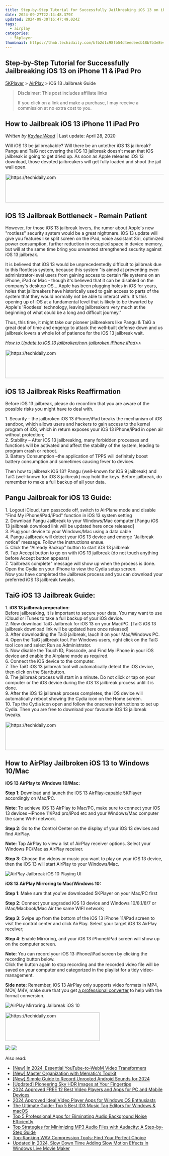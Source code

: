 ```yaml
---
title: Step-by-Step Tutorial for Successfully Jailbreaking iOS 13 on iPhone 11 & iPad Pro
date: 2024-09-27T22:14:48.379Z
updated: 2024-09-30T16:47:49.024Z
tags:
  - airplay
categories:
  - 5kplayer
thumbnail: https://thmb.techidaily.com/bfb2d1c98fb54d4eedeecb18b7b3e8e4bf5cc53478abbe8f24c12ca82ce21258.jpg
---
```


## Step-by-Step Tutorial for Successfully Jailbreaking iOS 13 on iPhone 11 & iPad Pro

[5KPlayer](https://tools.techidaily.com/5kplayer/products/) \> [AirPlay](https://tools.techidaily.com/5kplayer/airplay/) \> iOS 13 Jailbreak Guide

>  Disclaimer: This post includes affiliate links
>
>  If you click on a link and make a purchase, I may receive a commission at no extra cost to you.
>

## How to Jailbreak iOS 13 iPhone 11 iPad Pro

 _Written by [Kaylee Wood](https://www.quora.com/profile/Amanda-Hu-21)_ | Last update: April 28, 2020

Will iOS 13 be jailbreakable? Will there be an untether iOS 13 jailbreak? Pangu and TaiG not covering the iOS 13 jailbreak doesn't mean that iOS jailbreak is going to get dried up. As soon as Apple releases iOS 13 download, those devoted jailbreakers will get fully loaded and shoot the jail wall open. 

<!-- affiliate ads begin -->
<a href="https://unicoeye.pxf.io/c/5597632/2134242/18498" target="_top" id="2134242">
  <img src="//a.impactradius-go.com/display-ad/18498-2134242" border="0" alt="https://techidaily.com" width="728" height="90"/>
</a>
<img height="0" width="0" src="https://unicoeye.pxf.io/i/5597632/2134242/18498" style="position:absolute;visibility:hidden;" border="0" />
<!-- affiliate ads end -->

## iOS 13 Jailbreak Bottleneck - Remain Patient

However, for those iOS 13 jailbreak lovers, the rumor about Apple's new "rootless" security system would be a great nightmare. iOS 13 update will give you features like split screen on the iPad, voice assistant Siri, optimized power consumption, further reduction in occupied space in device memory, but will at the same time bring you unwanted strengthened security against iOS 13 jailbreak. 

It is believed that iOS 13 would be unprecedentedly difficult to jailbreak due to this Rootless system, because this system "is aimed at preventing even administrator-level users from gaining access to certain file systems on an iPhone, iPad or Mac - though it's believed that it can be disabled on the company's desktop OS… Apple has been plugging holes in iOS for years, holes that jailbreakers have historically used to gain access to parts of the system that they would normally not be able to interact with. It's this opening up of iOS at a fundamental level that is likely to be thwarted by Apple's 'Rootless' technology, leaving jailbreakers very much at the beginning of what could be a long and difficult journey."

Thus, this time, it might take our pioneer jailbreakers like Pangu & TaiG a great deal of time and engergy to attack the well-built defense down and us jailbreak lovers a whole lot of patience for the iOS 13 jailbreak wait.

_[How to Update to iOS 13 jailbroken/non-jailbroken iPhone iPad>>](https://tools.techidaily.com/5kplayer/airplay/)_

<!-- affiliate ads begin -->
<a href="https://ephamedtechinc.pxf.io/c/5597632/2137221/26400" target="_top" id="2137221">
  <img src="//a.impactradius-go.com/display-ad/26400-2137221" border="0" alt="https://techidaily.com" width="728" height="90"/>
</a>
<img height="0" width="0" src="https://ephamedtechinc.pxf.io/i/5597632/2137221/26400" style="position:absolute;visibility:hidden;" border="0" />
<!-- affiliate ads end -->

## iOS 13 Jailbreak Risks Reaffirmation

Before iOS 13 jailbreak, please do reconfirm that you are aware of the possible risks you might have to deal with. 

1\. Security – the jailbroken iOS 13 iPhone/iPad breaks the mechanism of iOS sandbox, which allows users and hackers to gain access to the kernel program of iOS, which in return exposes your iOS 13 iPhone/iPad in open air without protection;  
2\. Stability – After iOS 13 jailbreaking, many forbidden processes and functions will be activated and affect the stability of the system, leading to program crash or reboot.  
3\. Battery Consumption –the application of TPPS will definitely boost battery consumption and sometimes causing fever to devices. 

Then how to jailbreak iOS 13? Pangu (well-known for iOS 9 jailbreak) and TaiG (wel-known for iOS 8 jailbreak) may hold the keys. Before jailbreak, do remember to make a full backup of all your data. 

## Pangu Jailbreak for iOS 13 Guide:

1\. Logout iCloud, turn passcode off, switch to AirPlane mode and disable "Find My iPhone/iPad/iPod" function in iOS 13 system setting  
2\. Download Pangu Jailbreak to your Windows/Mac computer \[Pangu iOS 13 jailbreak download link will be updated here once released\]  
3\. Plug your device to your Windows/Mac using a data cable  
4\. Pangu Jailbreak will detect your iOS 13 device and emerge "Jailbreak notice" message. Follow the instructions ensue.   
5\. Click the "Already Backup" button to start iOS 13 jailbreak  
6\. Tap Accept button to go on with iOS 13 jailbreak (do not touch anything before Accept button appears)  
7\. "Jailbreak complete" message will show up when the process is done. Open the Cydia on your iPhone to view the Cydia setup screen.  
Now you have completed the Jailbreak process and you can download your preferred iOS 13 jailbreak tweaks. 

## TaiG iOS 13 Jailbreak Guide:

1\. **iOS 13 jailbreak preperation**:  
 Before jailbreaking, it is important to secure your data. You may want to use iCloud or iTunes to take a full backup of your iOS device.  
2\. Now download TaiG Jailbreak for iOS 13 on your Mac/PC. \[TaiG iOS 13 jailbreak download link will be updated here once released\]  
3\. After downloading the TaiG jailbreak, lauch it on your Mac/Windows PC.  
4\. Open the TaiG jailbreak tool. For Windows users, right click on the TaiG tool icon and select Run as Administrator.  
5\. Now disable the Touch ID, Passcode, and Find My iPhone in your iOS device and enable the Airplane mode as required.  
6\. Connect the iOS device to the computer.  
7\. The TaiG iOS 13 jailbreak tool will automatically detect the iOS device, then click on the Startbutton.  
8\. The jailbreak process will start in a minute. Do not click or tap on your computer or the iOS device during the iOS 13 jailbreak process until it is done.  
9\. After the iOS 13 jailbreak process completes, the iOS device will automatically reboot showing the Cydia icon on the Home screen.  
10\. Tap the Cydia icon open and follow the onscreen instructions to set up Cydia. Then you are free to download your favourite iOS 13 jailbreak tweaks.

<!-- affiliate ads begin -->
<a href="https://appsumo.8odi.net/c/5597632/2130889/7443" target="_top" id="2130889">
  <img src="//a.impactradius-go.com/display-ad/7443-2130889" border="0" alt="https://techidaily.com" width="600" height="90"/>
</a>
<img height="0" width="0" src="https://appsumo.8odi.net/i/5597632/2130889/7443" style="position:absolute;visibility:hidden;" border="0" />
<!-- affiliate ads end -->

## How to AirPlay Jailbroken iOS 13 to Windows 10/Mac

**iOS 13 AirPlay to Windows 10/Mac:** 

**Step 1**: Download and launch the iOS 13 [AirPlay-capable 5KPlayer](https://tools.techidaily.com/5kplayer/products/) accordingly on Mac/PC.

**Note**: To achieve iOS 13 AirPlay to Mac/PC, make sure to connect your iOS 13 devices –iPhone 11/iPad pro/iPod etc and your Windows/Mac computer the same Wi-Fi network.

**Step 2**: Go to the Control Center on the display of your iOS 13 devices and find AirPlay.

**Note**: Tap AirPlay to view a list of AirPlay receiver options. Select your Windows PC/Mac as AirPlay receiver.

**Step 3**: Choose the videos or music you want to play on your iOS 13 device, then the iOS 13 will start AirPlay to your Windows/Mac.

![AirPlay Jailbreak iOS 10 Playing UI](https://www.5kplayer.com/airplay/img/5k-airplay-win10-mac-zjy.jpg) 

**iOS 13 AirPlay Mirroring to Mac/Windows 10:**

**Step 1**: Make sure that you've downloaded 5KPlayer on your Mac/PC first

**Step 2**: Connect your upgraded iOS 13 device and Windows 10/8.1/8/7 or iMac/Macbook/Mac Air the same WIFI network;

**Step 3**: Swipe up from the bottom of the iOS 13 iPhone 11/iPad screen to visit the control center and click AirPlay. Select your target iOS 13 AirPlay receiver;

**Step 4**: Enable Mirroring, and your iOS 13 iPhone/iPad screen will show up on the computer screen.

**Note**: You can record your iOS 13 iPhone/iPad screen by clicking the recording button below.  
 Click the button again to stop recording and the recorded video file will be saved on your computer and categorized in the playlist for a tidy video-management.

**Side note:** Remember, iOS 13 AirPlay only supports video formats in MP4, MOV, M4V, make sure that you get [a professional converter](https://tools.techidaily.com/5kplayer/products/) to help with the format conversion.

![AirPlay Mirroring Jailbreak iOS 10](https://www.5kplayer.com/airplay/../video-music-player/img/5kp-wmc-alternative-zjy-recording.jpg) 

<!-- affiliate ads begin -->
<a href="https://aligracehair.sjv.io/c/5597632/1938693/19272" target="_top" id="1938693">
  <img src="//a.impactradius-go.com/display-ad/19272-1938693" border="0" alt="https://techidaily.com" width="300" height="90"/>
</a>
<img height="0" width="0" src="https://aligracehair.sjv.io/i/5597632/1938693/19272" style="position:absolute;visibility:hidden;" border="0" />
<!-- affiliate ads end -->

[![](https://www.5kplayer.com/airplay/../button/freedownwhitewin.png)](https://tools.techidaily.com/5kplayer/products/) [![](https://www.5kplayer.com/airplay/../button/freedownbackmac.png)](https://tools.techidaily.com/5kplayer/products/)

<ins class="adsbygoogle"
     style="display:block"
     data-ad-format="autorelaxed"
     data-ad-client="ca-pub-7571918770474297"
     data-ad-slot="1223367746"></ins>

<ins class="adsbygoogle"
     style="display:block"
     data-ad-client="ca-pub-7571918770474297"
     data-ad-slot="8358498916"
     data-ad-format="auto"
     data-full-width-responsive="true"></ins>

<span class="atpl-alsoreadstyle">Also read:</span>
<div><ul>
<li><a href="https://youtube-lab.techidaily.com/n-2024-essential-youtube-to-webm-video-transformers/"><u>[New] In 2024, Essential YouTube-to-WebM Video Transformers</u></a></li>
<li><a href="https://extra-approaches.techidaily.com/new-master-organization-with-mematics-toolkit/"><u>[New] Master Organization with Mematic's Toolkit</u></a></li>
<li><a href="https://screen-video-capture.techidaily.com/new-simple-guide-to-record-unrooted-android-sounds-for-2024/"><u>[New] Simple Guide to Record Unrooted Android Sounds for 2024</u></a></li>
<li><a href="https://extra-support.techidaily.com/updated-pioneering-sky-hdr-images-at-your-fingertips/"><u>[Updated] Pioneering Sky HDR Images at Your Fingertips</u></a></li>
<li><a href="https://fox-cloud.techidaily.com/2024-approved-free-12-best-video-players-and-apps-for-pc-and-mobile-devices/"><u>2024 Approved FREE 12 Best Video Players and Apps for PC and Mobile Devices</u></a></li>
<li><a href="https://some-techniques.techidaily.com/2024-approved-ideal-video-player-apps-for-windows-os-enthusiasts/"><u>2024 Approved Ideal Video Player Apps for Windows OS Enthusiasts</u></a></li>
<li><a href="https://media-tips.techidaily.com/the-ultimate-guide-top-5-best-id3-music-tag-editors-for-windows-and-macos/"><u>The Ultimate Guide: Top 5 Best ID3 Music Tag Editors for Windows & macOS</u></a></li>
<li><a href="https://media-tips.techidaily.com/top-5-professional-apps-for-eliminating-audio-background-noise-efficiently/"><u>Top 5 Professional Apps for Eliminating Audio Background Noise Efficiently</u></a></li>
<li><a href="https://media-tips.techidaily.com/top-strategies-for-minimizing-mp3-audio-files-with-audacity-a-step-by-step-guide/"><u>Top Strategies for Minimizing MP3 Audio Files with Audacity: A Step-by-Step Guide</u></a></li>
<li><a href="https://media-tips.techidaily.com/top-ranking-wav-compression-tools-find-your-perfect-choice/"><u>Top-Ranking WAV Compression Tools: Find Your Perfect Choice</u></a></li>
<li><a href="https://smart-video-creator.techidaily.com/updated-in-2024-slow-down-time-adding-slow-motion-effects-in-windows-live-movie-maker/"><u>Updated In 2024, Slow Down Time Adding Slow Motion Effects in Windows Live Movie Maker</u></a></li>
</ul></div>

